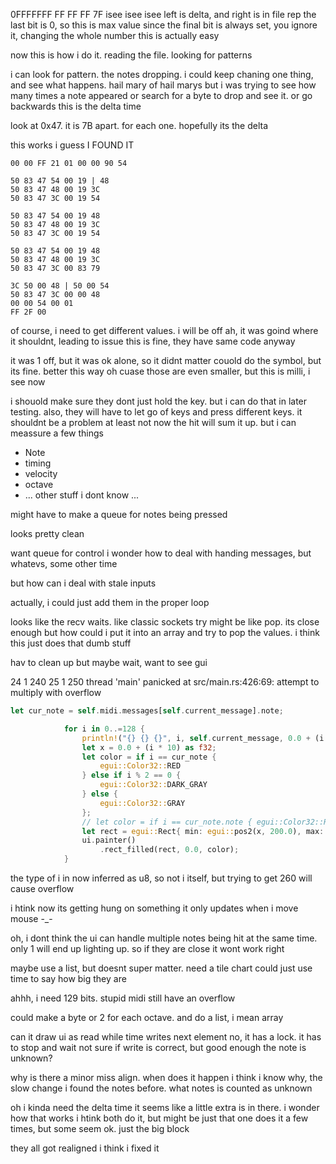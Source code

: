 0FFFFFFF	FF FF FF 7F
isee isee isee
left is delta, and right is in file rep
the last bit is 0, so this is max value
since the final bit is always set, you ignore it, changing the whole number
this is actually easy

now this is how i do it. reading the file. looking for patterns

i can look for pattern. the notes dropping.
i could keep chaning one thing, and see what happens. hail mary of hail marys
but i was trying to see how many times a note appeared
or search for a byte to drop and see it. or go backwards
this is the delta time

look at 0x47. it is 7B apart. for each one. hopefully its the delta

this works i guess
I FOUND IT

```
00 00 FF 21 01 00 00 90 54

50 83 47 54 00 19 | 48
50 83 47 48 00 19 3C
50 83 47 3C 00 19 54

50 83 47 54 00 19 48
50 83 47 48 00 19 3C
50 83 47 3C 00 19 54

50 83 47 54 00 19 48
50 83 47 48 00 19 3C
50 83 47 3C 00 83 79

3C 50 00 48 | 50 00 54
50 83 47 3C 00 00 48
00 00 54 00 01
FF 2F 00
```

of course, i need to get different values. i will be off
ah, it was goind where it shouldnt, leading to issue
this is fine, they have same code anyway

it was 1 off, but it was ok alone, so it didnt matter
couold do the symbol, but its fine. better this way
oh cuase those are even smaller, but this is milli, i see now

i shouold make sure they dont just hold the key. but i can do that in later testing.
also, they will have to let go of keys and press different keys. it shouldnt be a problem
at least not now
the hit will sum it up. but i can meassure a few things
- Note
- timing
- velocity
- octave
- ... other stuff i dont know ...

might have to make a queue for notes being pressed

looks pretty clean

want queue for control
i wonder how to deal with handing messages, but whatevs, some other time

but how can i deal with stale inputs

actually, i could just add them in the proper loop

looks like the recv waits. like classic sockets
try might be like pop. its close enough
but how could i put it into an array and try to pop the values. i think this just does that dumb stuff

hav to clean up but maybe wait, want to see gui

24 1 240
25 1 250
thread 'main' panicked at src/main.rs:426:69:
attempt to multiply with overflow
```rust
let cur_note = self.midi.messages[self.current_message].note;

            for i in 0..=128 {
                println!("{} {} {}", i, self.current_message, 0.0 + (i * 10) as f32);
                let x = 0.0 + (i * 10) as f32;
                let color = if i == cur_note {
                    egui::Color32::RED
                } else if i % 2 == 0 {
                    egui::Color32::DARK_GRAY
                } else {
                    egui::Color32::GRAY 
                };
                // let color = if i == cur_note.note { egui::Color32::RED } else { color }; // TODO this line cuases crash
                let rect = egui::Rect{ min: egui::pos2(x, 200.0), max: egui::pos2(x + 10.0,50.0 + 200.0) };
                ui.painter()
                    .rect_filled(rect, 0.0, color);
            }
```
the type of i in now inferred as u8, so not i itself, but trying to get 260 will cause overflow

i htink now its getting hung on something
it only updates when i move mouse -_-

oh, i dont think the ui can handle multiple notes being hit at the same time. only 1 will end up lighting up.
so if they are close it wont work right

maybe use a list, but doesnt super matter. need a tile chart
could just use time to say how big they are

ahhh, i need 129 bits. stupid midi
still have an overflow

could make a byte or 2 for each octave. and do a list, i mean array

can it draw ui as read while time writes next element
no, it has a lock. it has to stop and wait
not sure if write is correct, but good enough
the note is unknown?

why is there a minor miss align. when does it happen
i think i know why, the slow change
i found the notes before. what notes is counted as unknown

oh i kinda need the delta time
it seems like a little extra is in there. i wonder how that works
i htink both do it, but might be just that one
does it a few times, but some seem ok. just the big block

they all got realigned
i think i fixed it
